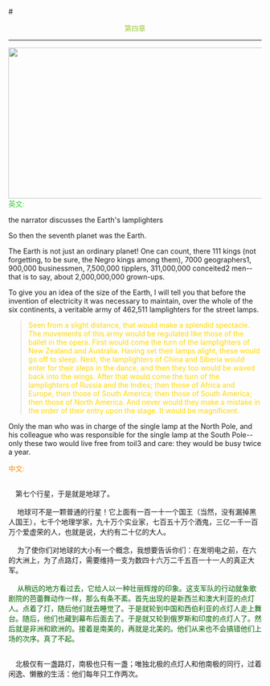 #<center><font color=YellowGreen>第四章</font></center>
***
<img src="https://ss3.bdstatic.com/70cFv8Sh_Q1YnxGkpoWK1HF6hhy/it/u=619227138,1770086139&fm=26&gp=0.jpg" width="850" height="300">
<font color=LimeGreen face="楷体">英文:</font>

the narrator discusses the Earth's lamplighters
 
So then the seventh planet was the Earth.

The Earth is not just an ordinary planet! One can count, there 111 kings (not forgetting, to be sure, the Negro kings among them), 7000 geographers1, 900,000 businessmen, 7,500,000 tipplers, 311,000,000 conceited2 men-- that is to say, about 2,000,000,000 grown-ups.

To give you an idea of the size of the Earth, I will tell you that before the invention of electricity it was necessary to maintain, over the whole of the six continents, a veritable army of 462,511 lamplighters for the street lamps.

><font color=Gold>Seen from a slight distance, that would make a splendid spectacle. The movements of this army would be regulated like those of the ballet in the opera. First would come the turn of the lamplighters of New Zealand and Australia. Having set their lamps alight, these would go off to sleep. Next, the lamplighters of China and Siberia would enter for their steps in the dance, and then they too would be waved back into the wings. After that would come the turn of the lamplighters of Russia and the Indies; then those of Africa and Europe, then those of South America; then those of South America; then those of North America. And never would they make a mistake in the order of their entry upon the stage. It would be magnificent.</font>

Only the man who was in charge of the single lamp at the North Pole, and his colleague who was responsible for the single lamp at the South Pole-- only these two would live free from toil3 and care: they would be busy twice a year.

<font color=Darkorange face="楷体">中文:</font>

<font face="楷体"><br>&ensp;&ensp;第七个行星，于是就是地球了。</br></font>
<font face="楷体"><br>&ensp;&ensp;    地球可不是一颗普通的行星！它上面有一百一十一个国王（当然，没有漏掉黑人国王），七千个地理学家，九十万个实业家，七百五十万个酒鬼，三亿一千一百万个爱虚荣的人，也就是说，大约有二十亿的大人。</br></font>
<font face="楷体"><br>&ensp;&ensp;    为了使你们对地球的大小有一个概念，我想要告诉你们：在发明电之前，在六的大洲上，为了点路灯，需要维持一支为数四十六万二千五百一十一人的真正大军。</br></font>
 <font face="楷体" color="DarkGreen"><br>&ensp;&ensp;  从稍远的地方看过去，它给人以一种壮丽辉煌的印象。这支军队的行动就象歌剧院的芭蕾舞动作一样，那么有条不紊。首先出现的是新西兰和澳大利亚的点灯人。点着了灯，随后他们就去睡觉了。于是就轮到中国和西伯利亚的点灯人走上舞台。随后，他们也藏到幕布后面去了。于是就又轮到俄罗斯和印度的点灯人了。然后就是非洲和欧洲的。接着是南美的，再就是北美的。他们从来也不会搞错他们上场的次序。真了不起。</br></font>
    
<font face="楷体"><br>&ensp;&ensp;北极仅有一盏路灯，南极也只有一盏；唯独北极的点灯人和他南极的同行，过着闲逸、懒散的生活：他们每年只工作两次。</br></font>

